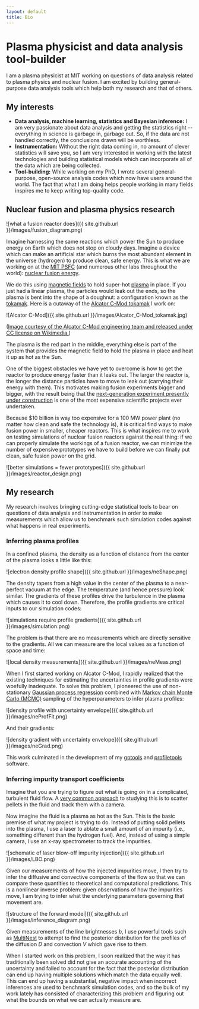 ```yaml
---
layout: default
title: Bio
---
```


# Plasma physicist and data analysis tool-builder
I am a plasma physicist at MIT working on questions of data analysis related to plasma physics and nuclear fusion. I am excited by building general-purpose data analysis tools which help both my research and that of others.

## My interests
* **Data analysis, machine learning, statistics and Bayesian inference:** I am very passionate about data analysis and getting the statistics right -- everything in science is garbage in, garbage out. So, if the data are not handled correctly, the conclusions drawn will be worthless.
* **Instrumentation:** Without the right data coming in, no amount of clever statistics will save you, so I am very interested in working with the latest technologies and building statistical models which can incorporate all of the data which are being collected.
* **Tool-building:** While working on my PhD, I wrote several general-purpose, open-source analysis codes which now have users around the world. The fact that what I am doing helps people working in many fields inspires me to keep writing top-quality code.

## Nuclear fusion and plasma physics research
![what a fusion reactor does]({{ site.github.url }}/images/fusion_diagram.png)

Imagine harnessing the same reactions which power the Sun to produce energy on Earth which does not stop on cloudy days. Imagine a device which can make an artificial star which burns the most abundant element in the universe (hydrogen) to produce clean, safe energy. This is what we are working on at the [MIT PSFC](http://www.psfc.mit.edu/) (and numerous other labs throughout the world): [nuclear fusion energy](http://en.wikipedia.org/wiki/Nuclear_fusion).

We do this using [magnetic fields](http://en.wikipedia.org/wiki/Magnetic_confinement_fusion) to hold super-hot [plasma](http://en.wikipedia.org/wiki/Plasma_(physics)) in place. If you just had a linear plasma, the particles would leak out the ends, so the plasma is bent into the shape of a doughnut: a configuration known as the [tokamak](http://en.wikipedia.org/wiki/Tokamak). Here is a cutaway of the [Alcator C-Mod tokamak](http://www.psfc.mit.edu/research/topics/alcator-c-mod-tokamak) I work on:

![Alcator C-Mod]({{ site.github.url }}/images/Alcator_C-Mod_tokamak.jpg)

([Image courtesy of the Alcator C-Mod engineering team and released under CC license on Wikimedia.](http://commons.wikimedia.org/wiki/File:Alcator_C-Mod_tokamak.jpg))

The plasma is the red part in the middle, everything else is part of the system that provides the magnetic field to hold the plasma in place and heat it up as hot as the Sun.

One of the biggest obstacles we have yet to overcome is how to get the reactor to produce energy faster than it leaks out. The larger the reactor is, the longer the distance particles have to move to leak out (carrying their energy with them). This motivates making fusion experiments bigger and bigger, with the result being that the [next-generation experiment presently under construction](http://en.wikipedia.org/wiki/ITER) is one of the most expensive scientific projects ever undertaken.

Because $10 billion is way too expensive for a 100 MW power plant (no matter how clean and safe the technology is), it is critical find ways to make fusion power in smaller, cheaper reactors. This is what inspires me to work on testing simulations of nuclear fusion reactors against the real thing: if we can properly simulate the workings of a fusion reactor, we can minimize the number of expensive prototypes we have to build before we can finally put clean, safe fusion power on the grid.

![better simulations = fewer prototypes]({{ site.github.url }}/images/reactor_design.png)

## My research
My research involves bringing cutting-edge statistical tools to bear on questions of data analysis and instrumentation in order to make measurements which allow us to benchmark such simulation codes against what happens in real experiments.

### Inferring plasma profiles
In a confined plasma, the density as a function of distance from the center of the plasma looks a little like this:

![electron density profile shape]({{ site.github.url }}/images/neShape.png)

The density tapers from a high value in the center of the plasma to a near-perfect vacuum at the edge. The temperature (and hence pressure) look similar. The gradients of these profiles drive the turbulence in the plasma which causes it to cool down. Therefore, the profile gradients are critical inputs to our simulation codes:

![simulations require profile gradients]({{ site.github.url }}/images/simulation.png)

The problem is that there are no measurements which are directly sensitive to the gradients. All we can measure are the local values as a function of space and time:

![local density measurements]({{ site.github.url }}/images/neMeas.png)

When I first started working on Alcator C-Mod, I rapidly realized that the existing techniques for estimating the uncertainties in profile gradients were woefully inadequate. To solve this problem, I pioneered the use of non-stationary [Gaussian process regression](http://www.gaussianprocess.org/gpml/) combined with [Markov chain Monte Carlo (MCMC)](http://en.wikipedia.org/wiki/Markov_chain_Monte_Carlo) sampling of the hyperparameters to infer plasma profiles:

![density profile with uncertainty envelope]({{ site.github.url }}/images/neProfFit.png)

And their gradients:

![density gradient with uncertainty envelope]({{ site.github.url }}/images/neGrad.png)

This work culminated in the development of my [gptools](http://gptools.readthedocs.io) and [profiletools](http://profiletools.readthedocs.io) software.

### Inferring impurity transport coefficients
Imagine that you are trying to figure out what is going on in a complicated, turbulent fluid flow. A [very common approach](http://en.wikipedia.org/wiki/Particle_image_velocimetry) to studying this is to scatter pellets in the fluid and track them with a camera.

Now imagine the fluid is a plasma as hot as the Sun. This is the basic premise of what my project is trying to do. Instead of putting solid pellets into the plasma, I use a laser to ablate a small amount of an impurity (i.e., something different than the hydrogen fuel). And, instead of using a simple camera, I use an x-ray spectrometer to track the impurities.

![schematic of laser blow-off impurity injection]({{ site.github.url }}/images/LBO.png)

Given our measurements of how the injected impurities move, I then try to infer the diffusive and convective components of the flow so that we can compare these quantities to theoretical and computational predictions. This is a nonlinear inverse problem: given observations of how the impurities move, I am trying to infer what the underlying parameters governing that movement are.

![structure of the forward model]({{ site.github.url }}/images/inference_diagram.png)

Given measurements of the line brightnesses *b*, I use powerful tools such as [MultiNest](http://ccpforge.cse.rl.ac.uk/gf/project/multinest/) to attempt to find the posterior distribution for the profiles of the diffusion *D* and convection *V* which gave rise to them.

When I started work on this problem, I soon realized that the way it has traditionally been solved did not give an accurate accounting of the uncertainty and failed to account for the fact that the posterior distribution can end up having multiple solutions which match the data equally well. This can end up having a substantial, negative impact when incorrect inferences are used to benchmark simulation codes, and so the bulk of my work lately has consisted of characterizing this problem and figuring out what the bounds on what we can actually measure are.
